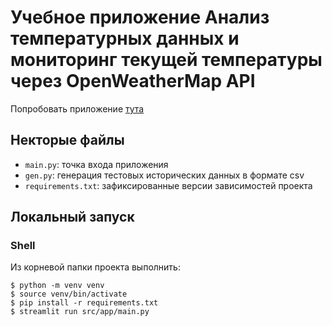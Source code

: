 # Учебное приложение Анализ температурных данных и мониторинг текущей температуры через OpenWeatherMap API

Попробовать приложение [тута](https://eduappweatherapp-b5bxpfeqbzqworknxta9md.streamlit.app/)

## Некторые файлы

- `main.py`:  точка входа приложения
- `gen.py`: генерация тестовых исторических данных в формате csv
- `requirements.txt`: зафиксированные версии зависимостей проекта

## Локальный запуск

### Shell

Из корневой папки проекта выполнить:

```shell
$ python -m venv venv
$ source venv/bin/activate
$ pip install -r requirements.txt
$ streamlit run src/app/main.py
```
